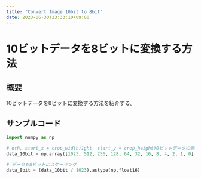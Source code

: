 ```yaml
---
title: "Convert Image 10bit to 8bit"
date: 2023-06-30T23:33:10+09:00
---
```


# 10ビットデータを8ビットに変換する方法

## 概要

10ビットデータを8ビットに変換する方法を紹介する。

## サンプルコード
```python
import numpy as np

# dth, start_x + crop_width)1ght, start_y + crop_height)0ビットデータの例
data_10bit = np.array([1023, 512, 256, 128, 64, 32, 16, 8, 4, 2, 1, 0])

# データを8ビットにスケーリング
data_8bit = (data_10bit / 1023).astype(np.float16)
```
